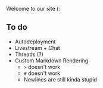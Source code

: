 Welcome to our site (:

## To do
- Autodeployment
- Livestream + Chat
- Threads (?)
- Custom Markdown Rendering
    - `>` doesn't work
    - `#` doesn't work
    - Newlines are still kinda stupid
